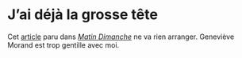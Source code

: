 # J&#8217;ai déjà la grosse tête

Cet [article](https://tcrouzet.com/images_tc/GMMatin2007.pdf) paru dans [*Matin Dimanche*](http://www.lematin.ch/) ne va rien arranger. Geneviève Morand est trop gentille avec moi.
